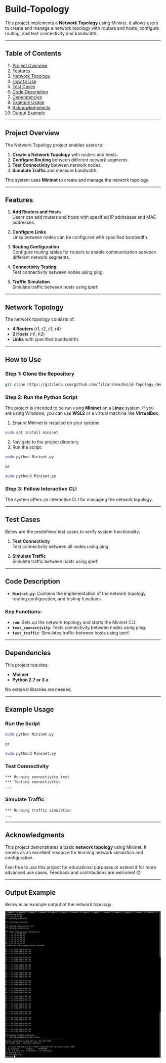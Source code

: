 # Build-Topology

This project implements a **Network Topology** using Mininet. It allows users to create and manage a network topology with routers and hosts, configure routing, and test connectivity and bandwidth.

---

## Table of Contents

1. [Project Overview](#project-overview)
2. [Features](#features)
3. [Network Topology](#network-topology)
4. [How to Use](#how-to-use)
5. [Test Cases](#test-cases)
6. [Code Description](#code-description)
7. [Dependencies](#dependencies)
8. [Example Usage](#example-usage)
9. [Acknowledgments](#acknowledgments)
10. [Output Example](#output-example)

---

## Project Overview

The Network Topology project enables users to:

1. **Create a Network Topology** with routers and hosts.
2. **Configure Routing** between different network segments.
3. **Test Connectivity** between network nodes.
4. **Simulate Traffic** and measure bandwidth.

This system uses **Mininet** to create and manage the network topology.

---

## Features

1. **Add Routers and Hosts**  
   Users can add routers and hosts with specified IP addresses and MAC addresses.

2. **Configure Links**  
   Links between nodes can be configured with specified bandwidth.

3. **Routing Configuration**  
   Configure routing tables for routers to enable communication between different network segments.

4. **Connectivity Testing**  
   Test connectivity between nodes using ping.

5. **Traffic Simulation**  
   Simulate traffic between hosts using iperf.

---

## Network Topology

The network topology consists of:

-   **4 Routers** (r1, r2, r3, r4)
-   **2 Hosts** (h1, h2)
-   **Links** with specified bandwidths

---

## How to Use

### Step 1: Clone the Repository

```bash
git clone https://gitclone.com/github.com/filzarahma/Build-Topology-dengan-Mininet.git
```

### Step 2: Run the Python Script

The project is intended to be run using **Mininet** on a **Linux** system. If you are using Windows, you can use **WSL2** or a virtual machine like **VirtualBox**.

1. Ensure Mininet is installed on your system:

```bash
sudo apt install mininet
```

2. Navigate to the project directory.
3. Run the script:

```bash
sudo python Mininet.py
```

or

```bash
sudo python3 Mininet.py
```

### Step 3: Follow Interactive CLI

The system offers an interactive CLI for managing the network topology.

---

## Test Cases

Below are the predefined test cases to verify system functionality:

1. **Test Connectivity**  
   Test connectivity between all nodes using ping.

2. **Simulate Traffic**  
   Simulate traffic between hosts using iperf.

---

## Code Description

-   **`Mininet.py`**: Contains the implementation of the network topology, routing configuration, and testing functions.

### Key Functions:

-   **`run`**: Sets up the network topology and starts the Mininet CLI.
-   **`test_connectivity`**: Tests connectivity between nodes using ping.
-   **`test_traffic`**: Simulates traffic between hosts using iperf.

---

## Dependencies

This project requires:

-   **Mininet**
-   **Python 2.7 or 3.x**

No external libraries are needed.

---

## Example Usage

### Run the Script

```bash
sudo python Mininet.py
```

or

```bash
sudo python3 Mininet.py
```

### Test Connectivity

```plaintext
*** Running connectivity test
*** Testing connectivity:
...
```

### Simulate Traffic

```plaintext
*** Running traffic simulation
...
```

---

## Acknowledgments

This project demonstrates a basic **network topology** using Mininet. It serves as an excellent resource for learning network simulation and configuration.

Feel free to use this project for educational purposes or extend it for more advanced use cases. Feedback and contributions are welcome! 😊

---

## Output Example

Below is an example output of the network topology:

![Output Example](/docs/screenshots/OuputExample.png)
